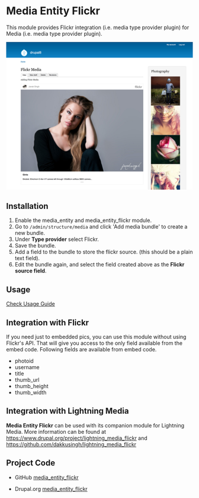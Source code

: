 # Media Entity Flickr
This module provides Flickr integration (i.e. media type
provider plugin) for Media (i.e. media type provider plugin).

![media-entity-flickr](_documentation/images/4-flickr-media.jpg)

## Installation
1. Enable the media_entity and media_entity_flickr module.
2. Go to `/admin/structure/media` and click 'Add media bundle'
   to create a new bundle.
3. Under **Type provider** select Flickr.
4. Save the bundle.
5. Add a field to the bundle to store the flickr source.
   (this should be a plain text field).
6. Edit the bundle again, and select the field created
   above as the **Flickr source field**.

## Usage
[Check Usage Guide](_documentation/USAGE.md)

## Integration with Flickr
If you need just to embedded pics, you can use this module without using
Flickr's API. That will give you access to the only field available from the
embed code. Following fields are available from embed code.

* photoid
* username
* title
* thumb_url
* thumb_height
* thumb_width

## Integration with Lightning Media
**Media Entity Flickr** can be used with its companion module for
Lightning Media. More information can be found at
https://www.drupal.org/project/lightning_media_flickr
and https://github.com/dakkusingh/lightning_media_flickr

## Project Code

* GitHub
[media_entity_flickr](https://github.com/dakkusingh/media_entity_flickr)

* Drupal.org
[media_entity_flickr](https://www.drupal.org/project/media_entity_flickr)
